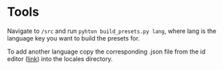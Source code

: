 Tools
=====

Navigate to `/src` and run `pyhton build_presets.py lang`, where lang is the language key you want to build the presets for.

To add another language copy the corresponding .json file from the id editor ([link](https://github.com/openstreetmap/iD/tree/master/dist/locales)) into the locales directory.
